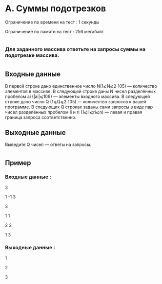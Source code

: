 # A. Суммы подотрезков
Ограничение по времени на тест : 1 секунды

Ограничение по памяти на тест : 256 мегабайт

#

### Для заданного массива ответьте на запросы суммы на подотрезке массива.

#

## Входные данные
В первой строке дано единственное число N(1⩽N⩽2⋅105) — количество элементов в массиве. В следующей строке даны N чисел разделённых пробелом ai (|ai|⩽109) — элементы входного массива. В следующей строке дано число Q (1⩽Q⩽2⋅105) — количество запросов к вашей программе. В следующих Q строках заданы сами запросы в виде пар чисел разделённых пробелом li и ri (1⩽li⩽ri⩽n) — левая и правая граница запроса соответственно.

## Выходные данные
Выведите Q чисел — ответы на запросы.

#

## Пример

### Входные данные :
3

1 -1 3

3

1 1

2 3

1 3
### Выходные данные :
1

2

3